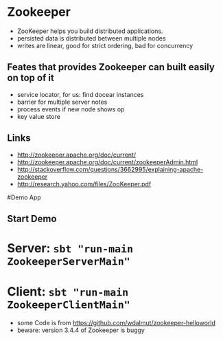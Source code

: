 # Zookeeper
* ZooKeeper helps you build distributed applications.
* persisted data is distributed between multiple nodes
* writes are linear, good for strict ordering, bad for concurrency

## Feates that provides Zookeeper can built easily on top of it
* service locator, for us: find docear instances
* barrier for multiple server notes
* process events if new node shows op
* key value store

## Links
* http://zookeeper.apache.org/doc/current/
* http://zookeeper.apache.org/doc/current/zookeeperAdmin.html
* http://stackoverflow.com/questions/3662995/explaining-apache-zookeeper
* http://research.yahoo.com/files/ZooKeeper.pdf

#Demo App
## Start Demo
# Server: `sbt "run-main ZookeeperServerMain"`
# Client: `sbt "run-main ZookeeperClientMain"`
* some Code is from https://github.com/wdalmut/zookeeper-helloworld
* beware: version 3.4.4 of Zookeeper is buggy